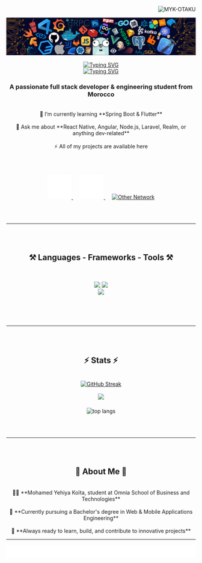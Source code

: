<p align="right"> 
    <img src="https://komarev.com/ghpvc/?username=MYK-OTAKU&label=Profile%20views&color=2196f3&style=flat" alt="MYK-OTAKU" /> 
</p>

<!-- Add header image here -->
<p align="center">
    <img src="static/7header.png" alt="Header Image" width="600"/>
</p>

<p align="center">
    <a href="https://git.io/typing-svg">
        <img src="https://readme-typing-svg.demolab.com?font=Righteous&size=35&color=36bcf7&center=true&vCenter=true&repeat=false&width=556&height=70&lines=Mohamed+Yehiya+Ko%C3%AFta+%F0%9F%91%8B%F0%9F%8F%BB" alt="Typing SVG" />
    </a><br>
    <a href="https://git.io/typing-svg">
        <img src="https://readme-typing-svg.demolab.com?font=Fira+Code&size=26&pause=1000&color=DF3561FF&center=true&vCenter=true&width=556&height=64&lines=Hello+Friend+!!+%F0%9F%91%8B%F0%9F%8F%BB;Web+%26+Mobile+Engineering+Student;FullStack+Developer;Always+learning+new+technologies" alt="Typing SVG" />
    </a>
</p>

<h3 align="center">A passionate full stack developer & engineering student from Morocco</h3>

<br/>

<div align="center">
    🌱 I’m currently learning **Spring Boot & Flutter**<br/><br/>
    💬 Ask me about **React Native, Angular, Node.js, Laravel, Realm, or anything dev-related**<br/><br/>
    ⚡ All of my projects are available here
</div>

<br/><br/>

<p align="center">
    <a target="_blank" href="https://www.linkedin.com/in/mohamed-yehiya-koita">
        <img width="64px" alt="LinkedIn" title="Connect with me on LinkedIn" src="static/social-icons/linkedin.gif"/>
    </a>
    &emsp;
    <a target="_blank" href="https://www.instagram.com/your_instagram_username">
        <img width="64px" alt="Instagram" title="Follow me on Instagram" src="static/social-icons/instagram.gif"/>
    </a>
    &emsp;
    <a target="_blank" href="https://your-third-network-url.com">
        <img width="64px" alt="Other Network" title="Visit my other network" src="static/social-icons/other.gif"/>
    </a>
</p>

<br/><br/>
<hr/><br/><br/>

<h2 align="center">⚒️ Languages - Frameworks - Tools ⚒️</h2>
<br/><br/>

<div align="center">
    <img src="https://skillicons.dev/icons?i=html,css,javascript,php,python,java,flutter" />
    <img src="https://skillicons.dev/icons?i=angular,react,bootstrap,tailwind,nodejs,laravel" /><br>
    <img src="https://skillicons.dev/icons?i=mysql,postgresql,realm,vscode,git,github,postman" /><br>
</div>

<br/><br/><br/><hr/><br/><br/>

<h2 align="center">⚡ Stats ⚡</h2>
<br />

<div align="center">
    <a href="https://git.io/streak-stats"><img src="https://streak-stats.demolab.com?user=MYK-OTAKU" alt="GitHub Streak" /></a>
</div>

<br />
<div align="center">
    <img src="https://github-readme-stats.vercel.app/api?username=MYK-OTAKU&theme=tokyonight" />
</div>
<br/>
<div align="center">
    <img width="325" align="center" src="https://github-readme-stats.vercel.app/api/top-langs/?username=MYK-OTAKU&langs_count=8&layout=compact&theme=react&border_radius=10&size_weight=0.5&count_weight=0.5" alt="top langs" />
</div>

<br/><br/><hr/><br/><br/>

<h2 align="center">🌟 About Me 🌟 </h2>
<br/>

<div align="center">
    👨‍🎓 **Mohamed Yehiya Koïta, student at Omnia School of Business and Technologies**<br/><br/>
    💪 **Currently pursuing a Bachelor's degree in Web & Mobile Applications Engineering**<br/><br/>
    🚀 **Always ready to learn, build, and contribute to innovative projects**
</div>

<hr/>

<!-- Add footer image here -->
<p align="center">
    <img src="static/footer.svg" alt="Footer Image" width="600"/>
</p>

